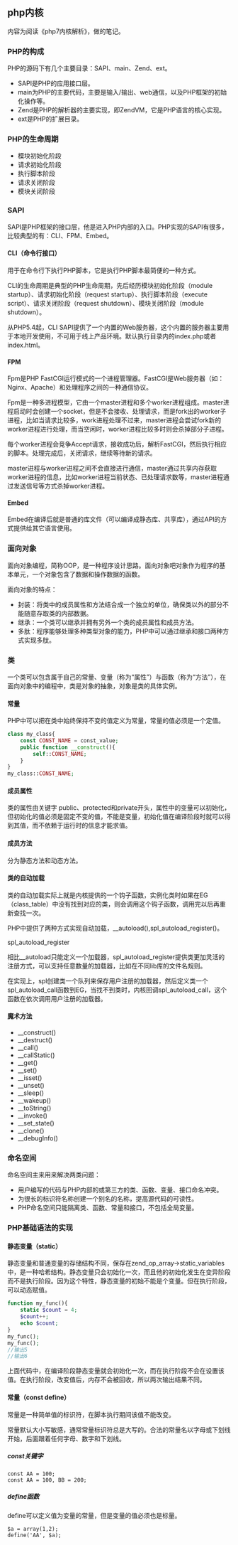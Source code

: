 ## php内核

内容为阅读《php7内核解析》，做的笔记。

### PHP的构成

PHP的源码下有几个主要目录：SAPI、main、Zend、ext。

- SAPI是PHP的应用接口层。
- main为PHP的主要代码，主要是输入/输出、web通信，以及PHP框架的初始化操作等。
- Zend是PHP的解析器的主要实现，即ZendVM，它是PHP语言的核心实现。
- ext是PHP的扩展目录。

### PHP的生命周期

- 模块初始化阶段
- 请求初始化阶段
- 执行脚本阶段
- 请求关闭阶段
- 模块关闭阶段

### SAPI

SAPI是PHP框架的接口层，他是进入PHP内部的入口。PHP实现的SAPI有很多，比较典型的有：CLI、FPM、Embed。

#### CLI（命令行接口）

用于在命令行下执行PHP脚本，它是执行PHP脚本最简便的一种方式。

CLI的生命周期是典型的PHP生命周期，先后经历模块初始化阶段（module startup）、请求初始化阶段（request startup）、执行脚本阶段（execute script）、请求关闭阶段（request shutdown）、模块关闭阶段（module shutdown）。

从PHP5.4起，CLI SAPI提供了一个内置的Web服务器，这个内置的服务器主要用于本地开发使用，不可用于线上产品环境。默认执行目录内的index.php或者index.html。

#### FPM

Fpm是PHP FastCGI运行模式的一个进程管理器。FastCGI是Web服务器（如：Nginx、Apache）和处理程序之间的一种通信协议。

Fpm是一种多进程模型，它由一个master进程和多个worker进程组成。master进程启动时会创建一个socket，但是不会接收、处理请求，而是fork出的worker子进程，比如当请求比较多，work进程处理不过来，master进程会尝试fork新的worker进程进行处理，而当空闲时，worker进程比较多时则会杀掉部分子进程。

每个worker进程会竞争Accept请求，接收成功后，解析FastCGI，然后执行相应的脚本。处理完成后，关闭请求，继续等待新的请求。

master进程与worker进程之间不会直接进行通信，master通过共享内存获取worker进程的信息，比如worker进程当前状态、已处理请求数等，master进程通过发送信号等方式杀掉worker进程。

#### Embed

Embed在编译后就是普通的库文件（可以编译成静态库、共享库），通过API的方式提供给其它语言使用。

### 面向对象

面向对象编程，简称OOP，是一种程序设计思路。面向对象吧对象作为程序的基本单元，一个对象包含了数据和操作数据的函数。

面向对象的特点：

- 封装：将类中的成员属性和方法结合成一个独立的单位，确保类以外的部分不能随意存取类的内部数据。
- 继承：一个类可以继承并拥有另外一个类的成员属性和成员方法。
- 多肽：程序能够处理多种类型对象的能力，PHP中可以通过继承和接口两种方式实现多肽。

### 类

一个类可以包含属于自己的常量、变量（称为“属性”）与函数（称为“方法”），在面向对象中的编程中，类是对象的抽象，对象是类的具体实例。

#### 常量

PHP中可以把在类中始终保持不变的值定义为常量，常量的值必须是一个定值。

```php
class my_class{
    const CONST_NAME = const_value;
    public function __construct(){
        self::CONST_NAME;
    }
}
my_class::CONST_NAME;
```

#### 成员属性

类的属性由关键字 public、protected和private开头，属性中的变量可以初始化，但初始化的值必须是固定不变的值，不能是变量，初始化值在编译阶段时就可以得到其值，而不依赖于运行时的信息才能求值。

#### 成员方法

分为静态方法和动态方法。

#### 类的自动加载

类的自动加载实际上就是内核提供的一个钩子函数，实例化类时如果在EG（class_table）中没有找到对应的类，则会调用这个钩子函数，调用完以后再重新查找一次。

PHP中提供了两种方式实现自动加载，__autoload(),spl_autoload_register()。

spl_autoload_register

相比__autoload只能定义一个加载器，spl_autoload_register提供类更加灵活的注册方式，可以支持任意数量的加载器，比如在不同lib库的文件名规则。

在实现上，spl创建类一个队列来保存用户注册的加载器，然后定义类一个spl_autoload_call函数到EG，当找不到类时，内核回调spl_autoload_call，这个函数在依次调用用户注册的加载器。

#### 魔术方法

- __construct()
- __destruct()
- __call()
- __callStatic()
- __get()
- __set()
- __isset()
- __unset()
- __sleep()
- __wakeup()
- __toString()
- __invoke()
- __set_state()
- __clone()
- __debugInfo()

### 命名空间

命名空间主来用来解决两类问题：

- 用户编写的代码与PHP内部的或第三方的类、函数、变量、接口命名冲突。
- 为很长的标识符名称创建一个别名的名称，提高源代码的可读性。
- PHP命名空间只能隔离类、函数、常量和接口，不包括全局变量。

### PHP基础语法的实现

#### 静态变量（static）

静态变量和普通变量的存储结构不同，保存在zend_op_array->static_variables中，是一种哈希结构。静态变量只会初始化一次，而且他的初始化发生在变异阶段而不是执行阶段。因为这个特性，静态变量的初始不能是个变量。但在执行阶段，可以动态赋值。

```php
function my_func(){
    static $count = 4;
    $count++;
    echo $count;
}
my_func();
my_func();
//输出5
//输出6
```

上面代码中，在编译阶段静态变量就会初始化一次，而在执行阶段不会在设置该值。在执行阶段，改变值后，内存不会被回收，所以两次输出结果不同。

#### 常量（const define）

常量是一种简单值的标识符，在脚本执行期间该值不能改变。

常量默认大小写敏感，通常常量标识符总是大写的。合法的常量名以字母或下划线开始，后面跟着任何字母、数字和下划线。

##### const关键字

```
const AA = 100;
const AA = 100, BB = 200;
```

##### define函数

define可以定义值为变量的常量，但是变量的值必须也是标量。

```
$a = array(1,2);
define('AA', $a);
```